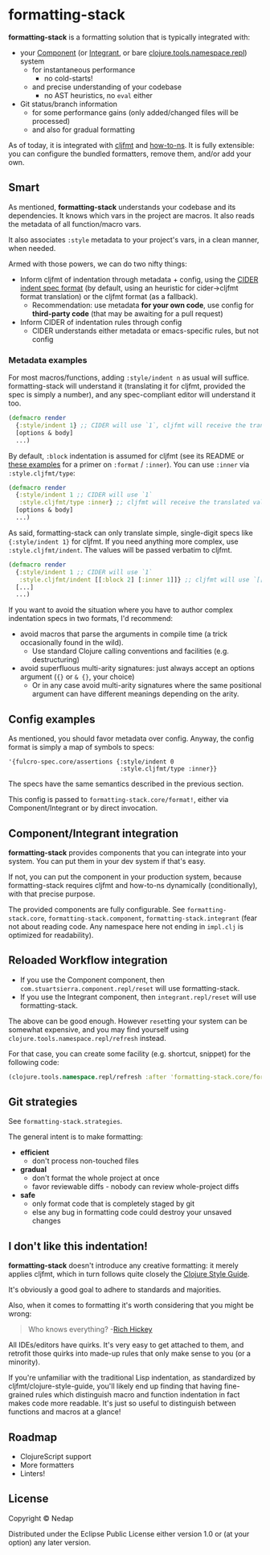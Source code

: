 # formatting-stack

**formatting-stack** is a formatting solution that is typically integrated with:

* your [Component](https://github.com/stuartsierra/component) (or [Integrant](https://github.com/weavejester/integrant), or bare [clojure.tools.namespace.repl](https://github.com/clojure/tools.namespace)) system
  * for instantaneous performance
    * no cold-starts!
  * and precise understanding of your codebase
    * no AST heuristics, no `eval` either
* Git status/branch information
  * for some performance gains (only added/changed files will be processed)
  * and also for gradual formatting

As of today, it is integrated with [cljfmt](https://github.com/weavejester/cljfmt) and [how-to-ns](https://github.com/gfredericks/how-to-ns).
It is fully extensible: you can configure the bundled formatters, remove them, and/or add your own.

## Smart

As mentioned, **formatting-stack** understands your codebase and its dependencies.
It knows which vars in the project are macros. It also reads the metadata of all function/macro vars.

It also associates `:style` metadata to your project's vars, in a clean manner, when needed.

Armed with those powers, we can do two nifty things:

* Inform cljfmt of indentation through metadata + config, using the [CIDER indent spec format](https://cider.readthedocs.io/en/latest/indent_spec/)
(by default, using an heuristic for cider->cljfmt format translation) or the cljfmt format (as a fallback).
  * Recommendation: use metadata **for your own code**, use config for **third-party code** (that may be awaiting for a pull request)
* Inform CIDER of indentation rules through config
  * CIDER understands either metadata or emacs-specific rules, but not config

### Metadata examples

For most macros/functions, adding `:style/indent n` as usual will suffice.
formatting-stack will understand it (translating it for cljfmt, provided the spec is simply a number),
and any spec-compliant editor will understand it too.

```clojure
(defmacro render
  {:style/indent 1} ;; CIDER will use `1`, cljfmt will receive the translated value of [[:block 1]]
  [options & body]
  ...)
```     

By default, `:block` indentation is assumed for cljfmt (see its README or [these examples](https://github.com/weavejester/cljfmt/blob/806e43b7a7d4e22b831d796f107f135d8efc986a/cljfmt/resources/cljfmt/indents/clojure.clj) for a primer on `:format` / `:inner`). You can use `:inner` via `:style.cljfmt/type`:

```clojure
(defmacro render
  {:style/indent 1 ;; CIDER will use `1`
   :style.cljfmt/type :inner} ;; cljfmt will receive the translated value of [[:inner 1]]
  [options & body]
  ...)
```

As said, formatting-stack can only translate simple, single-digit specs like `{:style/indent 1}` for cljfmt.
If you need anything more complex, use `:style.cljfmt/indent`. The values will be passed verbatim to cljfmt.

```clojure
(defmacro render
  {:style/indent 1 ;; CIDER will use `1`
   :style.cljfmt/indent [[:block 2] [:inner 1]]} ;; cljfmt will use `[[:block 2] [:inner 1]]`
  [...]
  ...)
```

If you want to avoid the situation where you have to author complex indentation specs in two formats, I'd recommend:

* avoid macros that parse the arguments in compile time (a trick occasionally found in the wild).
  * Use standard Clojure calling conventions and facilities (e.g. destructuring) 
* avoid superfluous multi-arity signatures: just always accept an options argument (`{}` or `& {}`, your choice)
  * Or in any case avoid multi-arity signatures where the same positional argument can have different meanings depending on the arity. 

## Config examples

As mentioned, you should favor metadata over config. Anyway, the config format is simply a map of symbols to specs:

```
'{fulcro-spec.core/assertions {:style/indent 0
                               :style.cljfmt/type :inner}}
```

The specs have the same semantics described in the previous section. 

This config is passed to `formatting-stack.core/format!`, either via Component/Integrant or by direct invocation.

## Component/Integrant integration

**formatting-stack** provides components that you can integrate into your system. You can put them in your dev system if that's easy.

If not, you can put the component in your production system,
because formatting-stack requires cljfmt and how-to-ns dynamically (conditionally), with that precise purpose.

The provided components are fully configurable. See `formatting-stack.core`, `formatting-stack.component`, `formatting-stack.integrant`
(fear not about reading code. Any namespace here not ending in `impl.clj` is optimized for readability).


## Reloaded Workflow integration

* If you use the Component component, then `com.stuartsierra.component.repl/reset` will use formatting-stack. 
* If you use the Integrant component, then `integrant.repl/reset` will use formatting-stack.

The above can be good enough. However `reset`ting your system can be somewhat expensive,
and you may find yourself using `clojure.tools.namespace.repl/refresh` instead.

For that case, you can create some facility (e.g. shortcut, snippet) for the following code:

```clojure
(clojure.tools.namespace.repl/refresh :after 'formatting-stack.core/format!)
```

## Git strategies

See `formatting-stack.strategies`.

The general intent is to make formatting:

* **efficient**
  * don't process non-touched files
* **gradual**
  * don't format the whole project at once
  * favor reviewable diffs - nobody can review whole-project diffs
* **safe**
  * only format code that is completely staged by git
  * else any bug in formatting code could destroy your unsaved changes

## I don't like this indentation!

**formatting-stack** doesn't introduce any creative formatting: it merely applies cljfmt,
which in turn follows quite closely the [Clojure Style Guide](https://github.com/bbatsov/clojure-style-guide).

It's obviously a good goal to adhere to standards and majorities.

Also, when it comes to formatting it's worth considering that you might be wrong:

> Who knows everything? -[Rich Hickey](https://github.com/matthiasn/talk-transcripts/commit/b3a1cdbb7480787d182d91b5d6921f7b9bc479ce#diff-7d9f1a837de37c2fa535dc0fd101220fR463)

All IDEs/editors have quirks. It's very easy to get attached to them,
and retrofit those quirks into made-up rules that only make sense to you (or a minority).

If you're unfamiliar with the traditional Lisp indentation, as standardized by cljfmt/clojure-style-guide,
you'll likely end up finding that having fine-grained rules which distinguish macro and function indentation
in fact makes code more readable. It's just so useful to distinguish between functions and macros at a glance!

## Roadmap

* ClojureScript support
* More formatters
* Linters!

## License

Copyright © Nedap

Distributed under the Eclipse Public License either version 1.0 or (at
your option) any later version.
